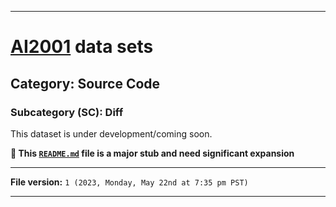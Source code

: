
***

# [AI2001](https://github.com/seanpm2001/AI2001/) data sets

## Category: Source Code

### Subcategory (SC): Diff

This dataset is under development/coming soon.

**🌱️ This [`README.md`](/README.md) file is a major stub and need significant expansion**

***

**File version:** `1 (2023, Monday, May 22nd at 7:35 pm PST)`

***
